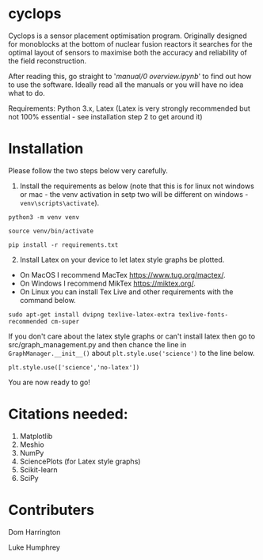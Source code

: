 # cyclops

Cyclops is a sensor placement optimisation program. Originally designed for monoblocks at the bottom of nuclear fusion reactors it searches for the optimal layout of sensors to maximise both the accuracy and reliability of the field reconstruction.

After reading this, go straight to '*manual/0 overview.ipynb*' to find out how to use the software. Ideally read all the manuals or you will have no idea what to do.

Requirements: Python 3.x, Latex (Latex is very strongly recommended but not 100% essential - see installation step 2 to get around it)


# Installation

Please follow the two steps below very carefully. 

1. Install the requirements as below (note that this is for linux not windows or mac - the venv activation in setp two will be different on windows - `venv\scripts\activate`).

`python3 -m venv venv`

`source venv/bin/activate`

`pip install -r requirements.txt`

2. Install Latex on your device to let latex style graphs be plotted. 

* On MacOS I recommend MacTex https://www.tug.org/mactex/.
* On Windows I recommend MikTex https://miktex.org/.
* On Linux you can install Tex Live and other requirements with the command below.

`sudo apt-get install dvipng texlive-latex-extra texlive-fonts-recommended cm-super`

If you don't care about the latex style graphs or can't install latex then go to src/graph_management.py and then chance the line in `GraphManager.__init__()` about `plt.style.use('science')` to the line below.

`plt.style.use(['science','no-latex'])`

You are now ready to go!


# Citations needed:

1. Matplotlib
2. Meshio
3. NumPy
4. SciencePlots (for Latex style graphs)
5. Scikit-learn
6. SciPy


# Contributers

Dom Harrington

Luke Humphrey


